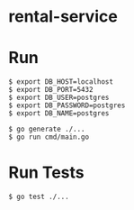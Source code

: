 # rental-service

# Run

```
$ export DB_HOST=localhost 
$ export DB_PORT=5432 
$ export DB_USER=postgres 
$ export DB_PASSWORD=postgres
$ export DB_NAME=postgres

$ go generate ./... 
$ go run cmd/main.go
```

# Run Tests

```
$ go test ./...
```

